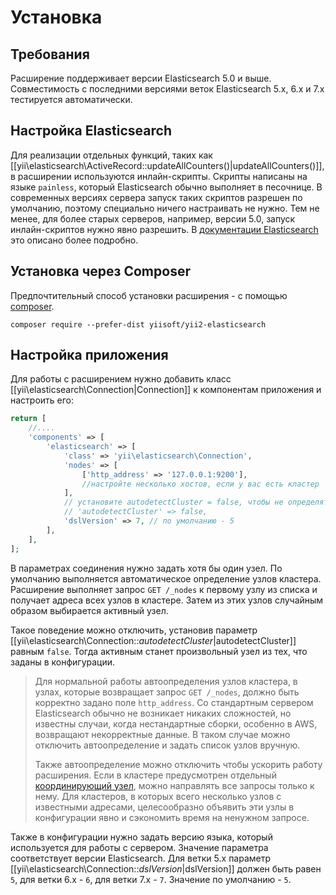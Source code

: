 # Установка

## Требования

Расширение поддерживает версии Elasticsearch 5.0 и выше. Совместимость с последними версиями веток Elasticsearch 5.x,
6.x и 7.x тестируется автоматически.


## Настройка Elasticsearch

Для реализации отдельных функций, таких как [[yii\elasticsearch\ActiveRecord::updateAllCounters()|updateAllCounters()]],
в расширении используются инлайн-скрипты. Скрипты написаны на языке `painless`, который Elasticsearch обычно выполняет
в песочнице. В современных версиях сервера запуск таких скриптов разрешен по умолчанию, поэтому специально ничего
настраивать не нужно. Тем не менее, для более старых серверов, например, версии 5.0, запуск инлайн-скриптов нужно явно
разрешить. В [документации Elasticsearch](https://www.elastic.co/guide/en/elasticsearch/reference/current/modules-scripting-security.html)
это описано более подробно.


## Установка через Composer

Предпочтительный способ установки расширения - с помощью [composer](https://getcomposer.org/download/).

```
composer require --prefer-dist yiisoft/yii2-elasticsearch
```


## Настройка приложения

Для работы с расширением нужно добавить класс [[yii\elasticsearch\Connection|Connection]] к компонентам приложения и
настроить его:

```php
return [
    //....
    'components' => [
        'elasticsearch' => [
            'class' => 'yii\elasticsearch\Connection',
            'nodes' => [
                ['http_address' => '127.0.0.1:9200'],
                //настройте несколько хостов, если у вас есть кластер
            ],
            // установите autodetectCluster = false, чтобы не определять адреса узлов в кластере автоматически
            // 'autodetectCluster' => false,
            'dslVersion' => 7, // по умолчанию - 5
        ],
    ],
];
```

В параметрах соединения нужно задать хотя бы один узел. По умолчанию выполняется автоматическое определение узлов
кластера. Расширение выполняет запрос `GET /_nodes` к первому узлу из списка и получает адреса всех узлов в кластере.
Затем из этих узлов случайным образом выбирается активный узел.

Такое поведение можно отключить, установив параметр [[yii\elasticsearch\Connection::$autodetectCluster|$autodetectCluster]]
равным `false`. Тогда активным станет произвольный узел из тех, что заданы в конфигурации.

> Для нормальной работы автоопределения узлов кластера, в узлах, которые возвращает запрос `GET /_nodes`, должно быть
> корректно задано поле `http_address`. Со стандартным сервером Elasticsearch обычно не возникает никаких сложностей, но
> известны случаи, когда нестандартные сборки, особенно в AWS, возвращают некорректные данные. В таком случае можно
> отключить автоопределение и задать список узлов вручную.
>
> Также автоопределение можно отключить чтобы ускорить работу расширения. Если в кластере предусмотрен отдельный
> [координирующий узел](https://www.elastic.co/guide/en/elasticsearch/reference/current/modules-node.html#coordinating-only-node),
> можно направлять все запросы только к нему. Для кластеров, в которых всего несколько узлов с известными адресами,
> целесообразно объявить эти узлы в конфигурации явно и сэкономить время на ненужном запросе.

Также в конфигурации нужно задать версию языка, который используется для работы с сервером. Значение параметра соответствует
версии Elasticsearch. Для ветки 5.x параметр [[yii\elasticsearch\Connection::$dslVersion|$dslVersion]] должен быть равен
`5`, для ветки 6.x - `6`, для ветки 7.x - `7`. Значение по умолчанию - `5`.
